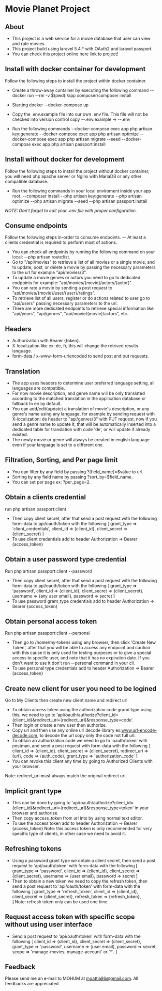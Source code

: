 # Movie Planet Project

## About
- This project is a web service for a movie database that user can view and rate movies.
- This project build using laravel 5.4.* with OAuth2 and laravel passport.
- You can check this project online here [link to project!](http://movieplanet.herokuapp.com)

## Install with docker container for development
Follow the following steps to install the project within docker container.

- Create a throw-away container by executing the following command
  --docker run --rm -v $(pwd):/app composer/composer install
- Starting docker 
  --docker-compose up

- Copy the .env.example file into our own .env file. This file will not be checked into version control copy --.env.example -> --.env

- Run the following commands
  --docker-compose exec app php artisan key:generate
  --docker-compose exec app php artisan optimize
  --docker-compose exec app php artisan migrate --seed
  --docker-compose exec app php artisan passport:install

## Install without docker for development
Follow the following steps to install the project without docker container, you will need php apache server or Nginx with MariaDB or any other compatible database.
- Run the following commands in your local enviroment inside your app root.
  --composer install
  --php artisan key:generate
  --php artisan optimize
  --php artisan migrate --seed
  --php artisan passport:install

*NOTE: Don't forget to edit your .env file with proper configuration.*

## Consume endpoints

Follow the following steps in-order to consume endpoints.
	-- At least a clients credential is required to perform most of actions.

- You can check all endpoints by running the following command on your local:
  --php artisan route:list.
- Go to "/api/movies" to retrieve a list of all movies or a single movie, and to update, post, or delete a movie by passing the necessary parameters to the url for example "api/movies/3".
- To update a movie genres or actors you need to go to dedicated endpoints for example: "api/movies/{movie}/actors/{actor}".
- You can rate a movie by sending a post request to "api/movies/{movie}/user/{user}/ratings".
- To retrieve list of all users, register or do actions related to user go to "api/users" passing necessary parameters to the url.
- There are more dedicated endpoints to retrieve special information like "api/years", "api/genres", "api/movie/{movie}/actors", etc..

## Headers
- Authorization with Bearer {token}.
- X-localization like ex: de, fr, this will change the retrived results language.
- form-data / x-www-form-urlencoded to send post and put requests.

## Translation
- The app uses headers to determine user preferred language setting, all languages are compatible.
- For now movie description, and genre name will be only translated according to the matched translation in the application database or fallback to en by default.
- You can add/edit(update) a translation of movie's description, or any genre's name using any language, for example by sending request with X-localization: de header to "api/genres/3" with PUT request, now if you send a genre name to update it, that will be automatically inserted into a dedicated table for translation with code 'de', or will update if already existed.
- The newly movie or genre will always be created in english language even if your language is set to a different one.

## Filtration, Sorting, and Per page limit
- You can filter by any field by passing ?{field_name}=$value to url.
- Sorting by any field name by passing ?sort_by=$field_name.
- You can set per page ex: ?per_page=2.

## Obtain a clients credential
run php artisan passport:client
- Then copy client secret, after that send a post request with the following form-data to api/oauth/token
	with the following [
		grant_type 	  => 'client_credentials',
		client_id 	  => {client_id},
		client_secret => {client_secret}
	]
- To use client credentials add to header
	Authorization => Bearer {access_token}

## Obtain a user password type credential 
Run php artisan passport:client --password
- Then copy client secret, after that send a post request with the following form-data to api/oauth/token
	with the following [
		grant_type 	  => 'password',
		client_id 	  => {client_id},
		client_secret => {client_secret},
		username 	  => {any user email},
		password      => secret
	]
- To use password grant_type credentials add to header
	Authorization => Bearer {access_token}

## Obtain personal access token 
Run php artisan passport:client --personal
- Then go to /home/my-tokens using any browser, then click 'Create New Token', after that you will be able to access any endpoint and caution with this cause it is only used for testing purposes or to give a special access to specific user, and note that it has no expiration date. If you don't want to use it don't run --personal command in your cli.
- To use personal type credentials add to header
	Authorization => Bearer {access_token}

## Create new client for user you need to be logined
Go to My Clients then create new client name and redirect url
- To obtain access token using the authorization code grand type using this, we need to go to 'api/oauth/authorize?client_id={client_id}&redirect_uri={redirect_url}&response_type=code'.
- Then login or create a new user then authorize.
- Copy url and then use any online url decode library ex:www.url-encode-decode.com, to decode the url copy only the code not full url.
- To obtain an authorization code we need to go to 'oauth/token' with postman, and send a post request with form-data with the following [
		client_id 	   => {client_id},
		client_secret  => {client_secret},
		redirect_uri   => {url},
		code      	   => {auth_code},
		grant_type	   => 'authorization_code'
	]
- You can revoke this client any time by going to Authorized Clients with your browser.

Note: redirect_uri must always match the original redirect url.

## Implicit grant type
- This can be done by going to 'api/oauth/authorize?client_id={client_id}&redirect_uri={redirect_url}&response_type=token' in your browser and authorize.
- Then copy access_token from url into by using normal text editor.
- To use the access token add to header
	Authorization => Bearer {access_token}
Note: this access token is only recommended for very specific type of clients, in other case we need to avoid it.

## Refreshing tokens
- Using a password grant type we obtain a client secret, then send a post request to 'api/oauth/token' with form-data with the following [
		grant_type	   => 'password',
		client_id 	   => {client_id},
		client_secret  => {client_secret},
		username 	   => {user email},
		password       => secret
	]
- Then to obtain a new token we need to copy the refresh token, then send a post request to 'api/oauth/token' with form-data with the following [
		grant_type	   => 'refresh_token',
		client_id 	   => {client_id},
		client_secret  => {client_secret},
		refresh_token  => {refresh_token},	
	]
Note: refresh token only can be used one time.

## Request access token with specific scope without using user interface 
- Send a post request to 'api/oauth/token' with form-data with the following [
		client_id 	   => {client_id},
		client_secret  => {client_secret},
		grant_type 	   => 'password',
		username	   => {user email},
		password       => secret,
		scope 		   => 'manage-movies, manage-account' or '\*'.
	]

## Feedback

Please send me an e-mail to MOHUM at moattia86@gmail.com. All feedbacks are appreciated.
